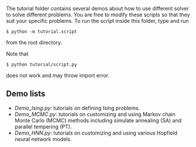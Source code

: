The tutorial folder contains several demos about how to use different solver to solve different problems. You are free to modify these scripts so that they suit your specific problems. To run the script inside this folder, type and run
```
$ python -m tutorial.script
```
from the root directory.

Note that
```
$ python tutorial/script.py
```
does not work and may throw import error.

## Demo lists
- *Demo_Ising.py*: tutorials on defining Ising problems.
- *Demo_MCMC.py*: tutorials on customizing and using Markov chain Monte Carlo (MCMC) methods including simulate annealing (SA) and parallel tempering (PT).
- *Demo_HNN.py*: tutorials on customizing and using various Hopfield neural network models.